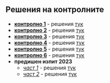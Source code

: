 ## Решения на контролните

- [**контролно 1**](https://www.hackerrank.com/contests/sda-ad-2022-2023-3ewsxf) - решения [тук](exam_01)
- [**контролно 2**](https://www.hackerrank.com/contests/sda-2023-2024-ad-2ws3e) - решения [тук](exam_02)
- [**контролно 3**](https://www.hackerrank.com/sda2023-2024-test3-ad) - решения [тук](exam_03)
- [**контролно 4**](https://www.hackerrank.com/sda-2023-2024-test4-ad) - решения [тук](exam_04)
- [**контролно 5**](https://www.hackerrank.com/contests/test5-sda2023-2024-ad123) - решения [тук](exam_05)
- [**контролно 6**](https://www.hackerrank.com/contests/sda-test6-2023-2024-ad23ed3) - решения [тук](exam_06)
- **предишен изпит 2023**
  - [*част 1*](https://www.hackerrank.com/contests/sda-exam-20222023-part-1) - решения [тук](final_exam_2023/part_01)
  - [*част 2*](https://www.hackerrank.com/contests/sda-exam-20222023-part-2) - решения [тук](final_exam_2023/part_02)